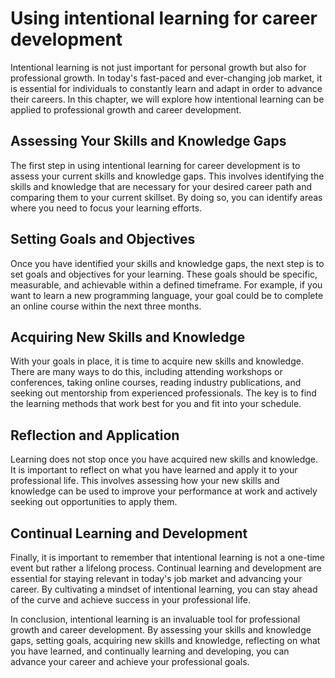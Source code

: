 Using intentional learning for career development
==================================================================================================================

Intentional learning is not just important for personal growth but also for professional growth. In today's fast-paced and ever-changing job market, it is essential for individuals to constantly learn and adapt in order to advance their careers. In this chapter, we will explore how intentional learning can be applied to professional growth and career development.

Assessing Your Skills and Knowledge Gaps
----------------------------------------

The first step in using intentional learning for career development is to assess your current skills and knowledge gaps. This involves identifying the skills and knowledge that are necessary for your desired career path and comparing them to your current skillset. By doing so, you can identify areas where you need to focus your learning efforts.

Setting Goals and Objectives
----------------------------

Once you have identified your skills and knowledge gaps, the next step is to set goals and objectives for your learning. These goals should be specific, measurable, and achievable within a defined timeframe. For example, if you want to learn a new programming language, your goal could be to complete an online course within the next three months.

Acquiring New Skills and Knowledge
----------------------------------

With your goals in place, it is time to acquire new skills and knowledge. There are many ways to do this, including attending workshops or conferences, taking online courses, reading industry publications, and seeking out mentorship from experienced professionals. The key is to find the learning methods that work best for you and fit into your schedule.

Reflection and Application
--------------------------

Learning does not stop once you have acquired new skills and knowledge. It is important to reflect on what you have learned and apply it to your professional life. This involves assessing how your new skills and knowledge can be used to improve your performance at work and actively seeking out opportunities to apply them.

Continual Learning and Development
----------------------------------

Finally, it is important to remember that intentional learning is not a one-time event but rather a lifelong process. Continual learning and development are essential for staying relevant in today's job market and advancing your career. By cultivating a mindset of intentional learning, you can stay ahead of the curve and achieve success in your professional life.

In conclusion, intentional learning is an invaluable tool for professional growth and career development. By assessing your skills and knowledge gaps, setting goals, acquiring new skills and knowledge, reflecting on what you have learned, and continually learning and developing, you can advance your career and achieve your professional goals.
